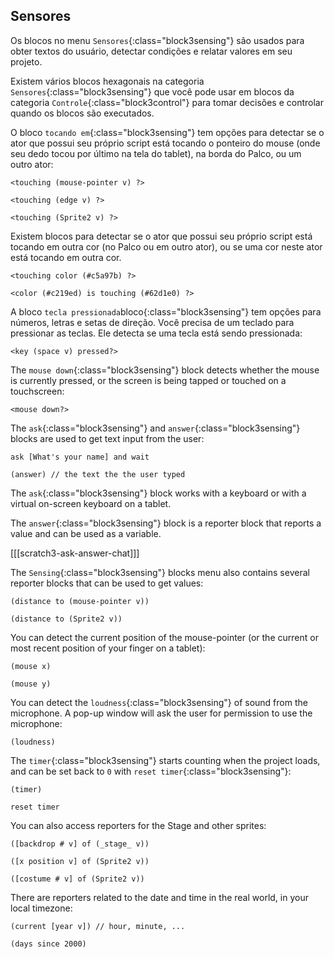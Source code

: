 ## Sensores

Os blocos no menu `Sensores`{:class="block3sensing"} são usados para obter textos do usuário, detectar condições e relatar valores em seu projeto.

Existem vários blocos hexagonais na categoria `Sensores`{:class="block3sensing"} que você pode usar em blocos da categoria `Controle`{:class="block3control"} para tomar decisões e controlar quando os blocos são executados.

O bloco `tocando em`{:class="block3sensing"} tem opções para detectar se o ator que possui seu próprio script está tocando o ponteiro do mouse (onde seu dedo tocou por último na tela do tablet), na borda do Palco, ou um outro ator:

```blocks3
<touching (mouse-pointer v) ?>

<touching (edge v) ?>

<touching (Sprite2 v) ?>
```

Existem blocos para detectar se o ator que possui seu próprio script está tocando em outra cor (no Palco ou em outro ator), ou se uma cor neste ator está tocando em outra cor.

```blocks3
<touching color (#c5a97b) ?>

<color (#c219ed) is touching (#62d1e0) ?>
```

A bloco `tecla pressionada`bloco{:class="block3sensing"} tem opções para números, letras e setas de direção. Você precisa de um teclado para pressionar as teclas. Ele detecta se uma tecla está sendo pressionada:

```blocks3
<key (space v) pressed?>
```

The `mouse down`{:class="block3sensing"} block detects whether the mouse is currently pressed, or the screen is being tapped or touched on a touchscreen:

```blocks3
<mouse down?>
```

The `ask`{:class="block3sensing"} and `answer`{:class="block3sensing"} blocks are used to get text input from the user:

```blocks3
ask [What's your name] and wait

(answer) // the text the the user typed 
```

The `ask`{:class="block3sensing"} block works with a keyboard or with a virtual on-screen keyboard on a tablet.

The `answer`{:class="block3sensing"} block is a reporter block that reports a value and can be used as a variable.

[[[scratch3-ask-answer-chat]]]

The `Sensing`{:class="block3sensing"} blocks menu also contains several reporter blocks that can be used to get values:

```blocks3
(distance to (mouse-pointer v))

(distance to (Sprite2 v))
```

You can detect the current position of the mouse-pointer (or the current or most recent position of your finger on a tablet):

```blocks3
(mouse x)

(mouse y)
```

You can detect the `loudness`{:class="block3sensing"} of sound from the microphone. A pop-up window will ask the user for permission to use the microphone:

```blocks3
(loudness)
```

The `timer`{:class="block3sensing"} starts counting when the project loads, and can be set back to `0` with `reset timer`{:class="block3sensing"}:

```blocks3
(timer)

reset timer
```

You can also access reporters for the Stage and other sprites:

```blocks3
([backdrop # v] of (_stage_ v))

([x position v] of (Sprite2 v))

([costume # v] of (Sprite2 v))
```

There are reporters related to the date and time in the real world, in your local timezone:

```blocks3
(current [year v]) // hour, minute, ...

(days since 2000)
```

